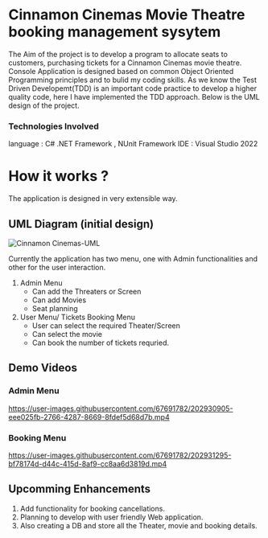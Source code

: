 ﻿# Cinnamon Cinemas Movie Theatre booking management sysytem

The Aim of the project is to develop a program to allocate seats to customers, purchasing tickets for a Cinnamon Cinemas movie theatre. Console Application is designed based on common Object Oriented Programming principles and to bulid my coding skills. As we know the Test Driven Developemt(TDD) is an important code practice to develop a higher quality code, here I have implemented the TDD approach.
Below is the UML design of the project.

### Technologies Involved
language : C# .NET Framework , NUnit Framework
IDE      : Visual Studio 2022
# How it works ?
The application is designed in very extensible way.
## UML Diagram (initial design)
![Cinnamon Cinemas-UML](https://user-images.githubusercontent.com/67691782/202930132-0e17a6d7-ed1b-4102-88c1-f13239d789ad.svg)

Currently the application has two menu, one with Admin functionalities and other for the user interaction.
1. Admin Menu
    * Can add the Threaters or Screen
    * Can add Movies
    * Seat planning
2. User Menu/ Tickets Booking Menu
    * User can select the required Theater/Screen
    * Can select the movie
    * Can book the number of tickets requried.
    
## Demo Videos
   ### Admin Menu
https://user-images.githubusercontent.com/67691782/202930905-eee025fb-2766-4287-8669-8fdef5d68d7b.mp4

   ### Booking Menu
https://user-images.githubusercontent.com/67691782/202931295-bf78174d-d44c-415d-8af9-cc8aa6d3819d.mp4


## Upcomming Enhancements
1. Add functionality for booking cancellations.
2. Planning to develop with user friendly Web application.
3. Also creating a DB and store all the Theater, movie and booking details.
